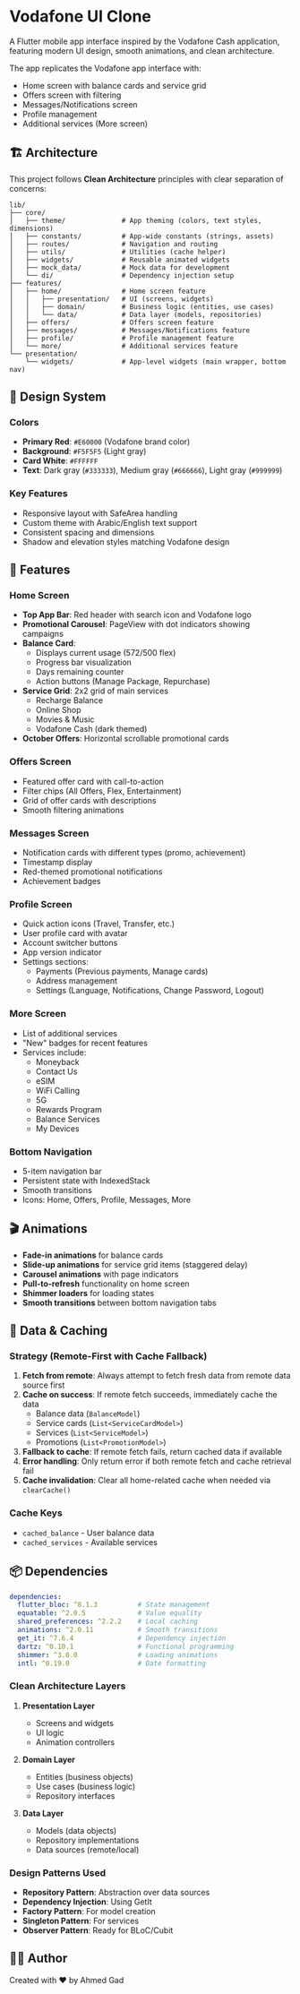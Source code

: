# Vodafone UI Clone

A Flutter mobile app interface inspired by the Vodafone Cash application, featuring modern UI design, smooth animations, and clean architecture.


The app replicates the Vodafone app interface with:
- Home screen with balance cards and service grid
- Offers screen with filtering
- Messages/Notifications screen
- Profile management
- Additional services (More screen)

## 🏗️ Architecture

This project follows **Clean Architecture** principles with clear separation of concerns:

```
lib/
├── core/
│   ├── theme/              # App theming (colors, text styles, dimensions)
│   ├── constants/          # App-wide constants (strings, assets)
│   ├── routes/             # Navigation and routing
│   ├── utils/              # Utilities (cache helper)
│   ├── widgets/            # Reusable animated widgets
│   ├── mock_data/          # Mock data for development
│   └── di/                 # Dependency injection setup
├── features/
│   ├── home/               # Home screen feature
│   │   ├── presentation/   # UI (screens, widgets)
│   │   ├── domain/         # Business logic (entities, use cases)
│   │   └── data/           # Data layer (models, repositories)
│   ├── offers/             # Offers screen feature
│   ├── messages/           # Messages/Notifications feature
│   ├── profile/            # Profile management feature
│   └── more/               # Additional services feature
└── presentation/
    └── widgets/            # App-level widgets (main wrapper, bottom nav)
```

## 🎨 Design System

### Colors
- **Primary Red**: `#E60000` (Vodafone brand color)
- **Background**: `#F5F5F5` (Light gray)
- **Card White**: `#FFFFFF`
- **Text**: Dark gray (`#333333`), Medium gray (`#666666`), Light gray (`#999999`)

### Key Features
- Responsive layout with SafeArea handling
- Custom theme with Arabic/English text support
- Consistent spacing and dimensions
- Shadow and elevation styles matching Vodafone design

## 🚀 Features

### Home Screen
- **Top App Bar**: Red header with search icon and Vodafone logo
- **Promotional Carousel**: PageView with dot indicators showing campaigns
- **Balance Card**: 
  - Displays current usage (572/500 flex)
  - Progress bar visualization
  - Days remaining counter
  - Action buttons (Manage Package, Repurchase)
- **Service Grid**: 2x2 grid of main services
  - Recharge Balance
  - Online Shop
  - Movies & Music
  - Vodafone Cash (dark themed)
- **October Offers**: Horizontal scrollable promotional cards

### Offers Screen
- Featured offer card with call-to-action
- Filter chips (All Offers, Flex, Entertainment)
- Grid of offer cards with descriptions
- Smooth filtering animations

### Messages Screen
- Notification cards with different types (promo, achievement)
- Timestamp display
- Red-themed promotional notifications
- Achievement badges

### Profile Screen
- Quick action icons (Travel, Transfer, etc.)
- User profile card with avatar
- Account switcher buttons
- App version indicator
- Settings sections:
  - Payments (Previous payments, Manage cards)
  - Address management
  - Settings (Language, Notifications, Change Password, Logout)

### More Screen
- List of additional services
- "New" badges for recent features
- Services include:
  - Moneyback
  - Contact Us
  - eSIM
  - WiFi Calling
  - 5G
  - Rewards Program
  - Balance Services
  - My Devices

### Bottom Navigation
- 5-item navigation bar
- Persistent state with IndexedStack
- Smooth transitions
- Icons: Home, Offers, Profile, Messages, More

## 🎬 Animations

- **Fade-in animations** for balance cards
- **Slide-up animations** for service grid items (staggered delay)
- **Carousel animations** with page indicators
- **Pull-to-refresh** functionality on home screen
- **Shimmer loaders** for loading states
- **Smooth transitions** between bottom navigation tabs

## 💾 Data & Caching

### Strategy (Remote-First with Cache Fallback)
1. **Fetch from remote**: Always attempt to fetch fresh data from remote data source first
2. **Cache on success**: If remote fetch succeeds, immediately cache the data
   - Balance data (`BalanceModel`)
   - Service cards (`List<ServiceCardModel>`)
   - Services (`List<ServiceModel>`)
   - Promotions (`List<PromotionModel>`)
3. **Fallback to cache**: If remote fetch fails, return cached data if available
4. **Error handling**: Only return error if both remote fetch and cache retrieval fail
5. **Cache invalidation**: Clear all home-related cache when needed via `clearCache()`

### Cache Keys
- `cached_balance` - User balance data
- `cached_services` - Available services


## 📦 Dependencies

```yaml
dependencies:
  flutter_bloc: ^8.1.3          # State management
  equatable: ^2.0.5             # Value equality
  shared_preferences: ^2.2.2    # Local caching
  animations: ^2.0.11           # Smooth transitions
  get_it: ^7.6.4                # Dependency injection
  dartz: ^0.10.1                # Functional programming
  shimmer: ^3.0.0               # Loading animations
  intl: ^0.19.0                 # Date formatting
```


### Clean Architecture Layers

1. **Presentation Layer**
   - Screens and widgets
   - UI logic
   - Animation controllers

2. **Domain Layer**
   - Entities (business objects)
   - Use cases (business logic)
   - Repository interfaces

3. **Data Layer**
   - Models (data objects)
   - Repository implementations
   - Data sources (remote/local)

### Design Patterns Used

- **Repository Pattern**: Abstraction over data sources
- **Dependency Injection**: Using GetIt
- **Factory Pattern**: For model creation
- **Singleton Pattern**: For services
- **Observer Pattern**: Ready for BLoC/Cubit

## 👨‍💻 Author

Created with ❤️ by Ahmed Gad
